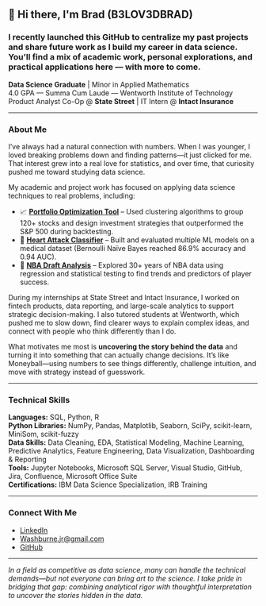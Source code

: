 ## 👋 Hi there, I'm Brad (B3LOV3DBRAD)
### I recently launched this GitHub to centralize my past projects and share future work as I build my career in data science. You’ll find a mix of academic work, personal explorations, and practical applications here — with more to come.

**Data Science Graduate** | Minor in Applied Mathematics  
4.0 GPA — Summa Cum Laude — Wentworth Institute of Technology  
Product Analyst Co-Op @ **State Street** | IT Intern @ **Intact Insurance**

---

### About Me

I’ve always had a natural connection with numbers. When I was younger, I loved breaking problems down and finding patterns—it just clicked for me. That interest grew into a real love for statistics, and over time, that curiosity pushed me toward studying data science.

My academic and project work has focused on applying data science techniques to real problems, including:

- 📈 **[Portfolio Optimization Tool](https://github.com/B3LOV3DBRAD/ClusteringSeniorProject)** – Used clustering algorithms to group 120+ stocks and design investment strategies that outperformed the S&P 500 during backtesting.  
- 🧠 **[Heart Attack Classifier](https://github.com/B3LOV3DBRAD/HeartAttackClassifier)** – Built and evaluated multiple ML models on a medical dataset (Bernoulli Naïve Bayes reached 86.9% accuracy and 0.94 AUC).  
- 🏀 **[NBA Draft Analysis](https://github.com/B3LOV3DBRAD/FinalReportNBAData)** – Explored 30+ years of NBA data using regression and statistical testing to find trends and predictors of player success.

During my internships at State Street and Intact Insurance, I worked on fintech products, data reporting, and large-scale analytics to support strategic decision-making.
I also tutored students at Wentworth, which pushed me to slow down, find clearer ways to explain complex ideas, and connect with people who think differently than I do.

What motivates me most is **uncovering the story behind the data** and turning it into something that can actually change decisions. It’s like Moneyball—using numbers to see things differently, challenge intuition, and move with strategy instead of guesswork.

---

### Technical Skills

**Languages:** SQL, Python, R  
**Python Libraries:** NumPy, Pandas, Matplotlib, Seaborn, SciPy, scikit-learn, MiniSom, scikit-fuzzy  
**Data Skills:** Data Cleaning, EDA, Statistical Modeling, Machine Learning, Predictive Analytics, Feature Engineering, Data Visualization, Dashboarding & Reporting  
**Tools:** Jupyter Notebooks, Microsoft SQL Server, Visual Studio, GitHub, Jira, Confluence, Microsoft Office Suite  
**Certifications:** IBM Data Science Specialization, IRB Training

---

### Connect With Me

- [LinkedIn](https://linkedin.com/in/bradfordwashburnejr)  
- Washburne.jr@gmail.com  
- [GitHub](https://github.com/B3LOV3DBRAD)

---

*In a field as competitive as data science, many can handle the technical demands—but not everyone can bring art to the science. I take pride in bridging that gap: combining analytical rigor with thoughtful interpretation to uncover the stories hidden in the data.*
